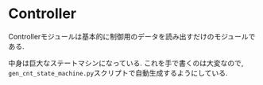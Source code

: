 # Controller

Controllerモジュールは基本的に制御用のデータを読み出すだけのモジュールである.

中身は巨大なステートマシンになっている.
これを手で書くのは大変なので, `gen_cnt_state_machine.py`スクリプトで自動生成するようにしている.
